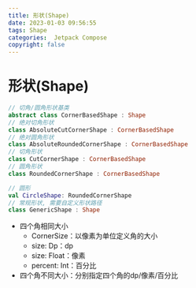 ```yaml
---
title: 形状(Shape)
date: 2023-01-03 09:56:55
tags: Shape
categories:  Jetpack Compose
copyright: false
---
```


# 形状(Shape)

```kotlin
// 切角/圆角形状基类
abstract class CornerBasedShape : Shape
// 绝对切角形状
class AbsoluteCutCornerShape : CornerBasedShape
// 绝对圆角形状
class AbsoluteRoundedCornerShape : CornerBasedShape
// 切角形状
class CutCornerShape : CornerBasedShape
// 圆角形状
class RoundedCornerShape : CornerBasedShape

// 圆形
val CircleShape: RoundedCornerShape
// 常规形状, 需要自定义形状路径
class GenericShape : Shape
```

- 四个角相同大小
  - CornerSize：以像素为单位定义角的大小
  - size: Dp：dp
  - size: Float：像素
  - percent: Int：百分比
- 四个角不同大小：分别指定四个角的dp/像素/百分比



